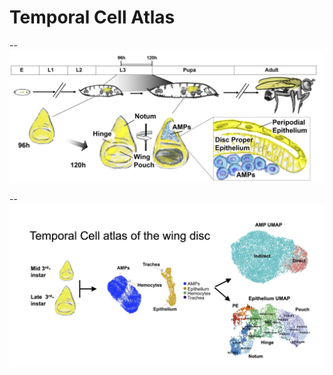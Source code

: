 
# Temporal Cell Atlas

--
![alt text](https://github.com/HariharanLab/Everetts_Worley_Yasutomi/blob/f289711e3d8af3decaadda68928b21e178994ff6/TemporalCellAtlas/timeseries.jpg?raw=FALSE)

--
![alt text](https://github.com/HariharanLab/Everetts_Worley_Yasutomi/blob/f289711e3d8af3decaadda68928b21e178994ff6/TemporalCellAtlas/temporal_cell_atlas.jpg?raw=FALSE)

